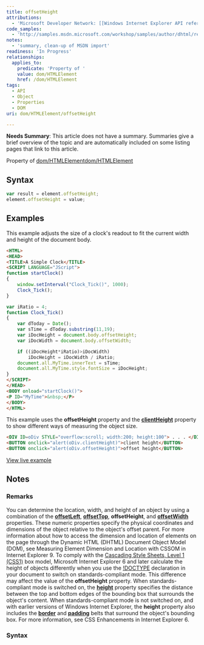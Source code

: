 ```yaml
---
title: offsetHeight
attributions:
  - 'Microsoft Developer Network: [[Windows Internet Explorer API reference](http://msdn.microsoft.com/en-us/library/ie/hh828809%28v=vs.85%29.aspx) Article]'
code_samples:
  - 'http://samples.msdn.microsoft.com/workshop/samples/author/dhtml/refs/offsetHeight.htm'
notes:
  - 'summary, clean-up of MSDN import'
readiness: 'In Progress'
relationships:
  applies_to:
    predicate: 'Property of '
    value: dom/HTMLElement
    href: /dom/HTMLElement
tags:
  - API
  - Object
  - Properties
  - DOM
uri: dom/HTMLElement/offsetHeight

---
```

**Needs Summary**: This article does not have a summary. Summaries give a brief overview of the topic and are automatically included on some listing pages that link to this article.

Property of [dom/HTMLElement](/dom/HTMLElement)[dom/HTMLElement](/dom/HTMLElement)

## <span>Syntax</span>

``` js
var result = element.offsetHeight;
element.offsetHeight = value;
```

## <span>Examples</span>

This example adjusts the size of a clock's readout to fit the current width and height of the document body.

``` html
<HTML>
<HEAD>
<TITLE>A Simple Clock</TITLE>
<SCRIPT LANGUAGE="JScript">
function startClock()
{
    window.setInterval("Clock_Tick()", 1000);
    Clock_Tick();
}

var iRatio = 4;
function Clock_Tick()
{
    var dToday = Date();
    var sTime = dToday.substring(11,19);
    var iDocHeight = document.body.offsetHeight;
    var iDocWidth = document.body.offsetWidth;

    if ((iDocHeight*iRatio)>iDocWidth)
        iDocHeight = iDocWidth / iRatio;
    document.all.MyTime.innerText = sTime;
    document.all.MyTime.style.fontSize = iDocHeight;
}
</SCRIPT>
</HEAD>
<BODY onload="startClock()">
<P ID="MyTime">&nbsp;</P>
</BODY>
</HTML>
```

This example uses the **offsetHeight** property and the [**clientHeight**](/dom/HTMLElement/clientHeight) property to show different ways of measuring the object size.

``` html
<DIV ID=oDiv STYLE="overflow:scroll; width:200; height:100"> . . . </DIV>
<BUTTON onclick="alert(oDiv.clientHeight)">client height</BUTTON>
<BUTTON onclick="alert(oDiv.offsetHeight)">offset height</BUTTON>
```

[View live example](http://samples.msdn.microsoft.com/workshop/samples/author/dhtml/refs/offsetHeight.htm)

## <span>Notes</span>

### <span>Remarks</span>

You can determine the location, width, and height of an object by using a combination of the [**offsetLeft**](/dom/HTMLElement/offsetLeft), [**offsetTop**](/dom/HTMLElement/offsetTop), **offsetHeight**, and [**offsetWidth**](/dom/HTMLElement/offsetWidth) properties. These numeric properties specify the physical coordinates and dimensions of the object relative to the object's offset parent. For more information about how to access the dimension and location of elements on the page through the Dynamic HTML (DHTML) Document Object Model (DOM), see Measuring Element Dimension and Location with CSSOM in Internet Explorer 9. To comply with the [Cascading Style Sheets, Level 1 (CSS1)](http://go.microsoft.com/fwlink/p/?linkid=203774) box model, Microsoft Internet Explorer 6 and later calculate the height of objects differently when you use the [!DOCTYPE](/html/elements/!DOCTYPE) declaration in your document to switch on standards-compliant mode. This difference may affect the value of the **offsetHeight** property. When standards-compliant mode is switched on, the [**height**](/css/properties/height) property specifies the distance between the top and bottom edges of the bounding box that surrounds the object's content. When standards-compliant mode is not switched on, and with earlier versions of Windows Internet Explorer, the **height** property also includes the [**border**](/css/properties/border) and [**padding**](/css/properties/padding) belts that surround the object's bounding box. For more information, see CSS Enhancements in Internet Explorer 6.

### <span>Syntax</span>